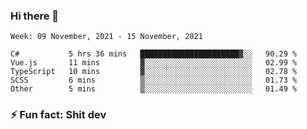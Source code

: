 ### Hi there 👋
<!--START_SECTION:waka-->
```text
Week: 09 November, 2021 - 15 November, 2021

C#           5 hrs 36 mins   ██████████████████████▓░░   90.29 % 
Vue.js       11 mins         ▓░░░░░░░░░░░░░░░░░░░░░░░░   02.99 % 
TypeScript   10 mins         ▓░░░░░░░░░░░░░░░░░░░░░░░░   02.78 % 
SCSS         6 mins          ▒░░░░░░░░░░░░░░░░░░░░░░░░   01.73 % 
Other        5 mins          ▒░░░░░░░░░░░░░░░░░░░░░░░░   01.49 % 
```
<!--END_SECTION:waka-->
<!--
**TG4LAaron/TG4LAaron** is a ✨ _special_ ✨ repository because its `README.md` (this file) appears on your GitHub profile.

Here are some ideas to get you started:

- 🔭 I’m currently working on ...
- 🌱 I’m currently learning ...
- 👯 I’m looking to collaborate on ...
- 🤔 I’m looking for help with ...
- 💬 Ask me about ...
- 📫 How to reach me: ...
- 😄 Pronouns: ...
- ⚡ Fun fact: ...
-->
### ⚡ Fun fact: Shit dev
